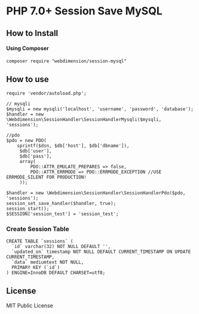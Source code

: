 # PHP 7.0+ Session Save MySQL

## How to Install

#### Using Composer

```
composer require "webdimension/session-mysql"
```

## How to use

```
require 'vendor/autoload.php';    

// mysqli
$mysqli = new mysqli('localhost', 'username', 'password', 'database');
$handler = new \Webdimension\SessionHandler\SessionHandlerMysqli($mysqli, 'sessions');

//pdo
$pdo = new PDO(
 	sprintf($dsn, $db['host'], $db['dbname']),
	 $db['user'],
	 $db['pass'],
	 array(
		 PDO::ATTR_EMULATE_PREPARES => false,
		 PDO::ATTR_ERRMODE => PDO::ERRMODE_EXCEPTION //USE ERRMODE_SILENT FOR PRODUCTION!
	 ));
	 
$handler = new \Webdimension\SessionHandler\SessionHandlerPdo($pdo, 'sessions');
session_set_save_handler($handler, true);
session_start();
$SESSION['session_test'] = 'session_test';

```

### Create Session Table

```
CREATE TABLE `sessions` (
  `id` varchar(32) NOT NULL DEFAULT '',
  `updated_on` timestamp NOT NULL DEFAULT CURRENT_TIMESTAMP ON UPDATE CURRENT_TIMESTAMP,
  `data` mediumtext NOT NULL,
  PRIMARY KEY (`id`)
) ENGINE=InnoDB DEFAULT CHARSET=utf8;
```

## License

MIT Public License
